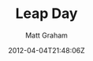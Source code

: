 ---
title: "Leap Day"
github: https://github.com/mattgraham/Leap-Day
demo: http://madebygraham.com/leapday/
author: Matt Graham

ssg:
  - Jekyll
cms:
  - No Cms
date: 2012-04-04T21:48:06Z
github_branch: master
description: "GitHub Pages Theme: Leap Day"
---